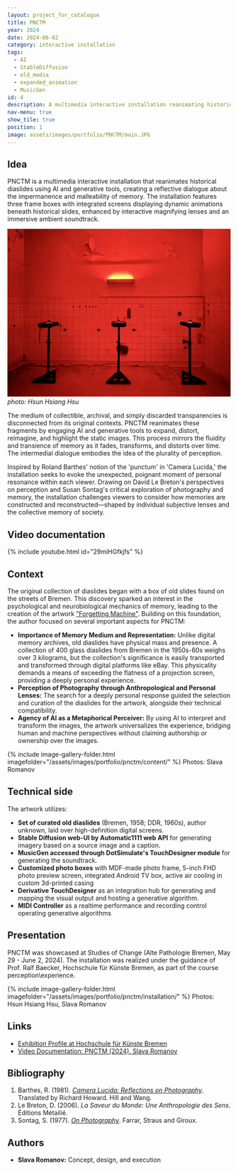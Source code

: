 ```yaml
---
layout: project_for_catalogue
title: PNCTM
year: 2024
date: 2024-06-02
category: interactive installation
tags:
  - AI
  - StableDiffusion
  - old_media
  - expanded_animation
  - MusicGen
id: 4
description: A multimedia interactive installation reanimating historical diaslides with AI, exploring the impermanence and malleability of memory
nav-menu: true
show_tile: true
position: 1
image: assets/images/portfolio/PNCTM/main.JPG
---
```

## Idea
PNCTM is a multimedia interactive installation that reanimates historical diaslides using AI and generative tools, creating a reflective dialogue about the impermanence and malleability of memory. The installation features three frame boxes with integrated screens displaying dynamic animations beneath historical slides, enhanced by interactive magnifying lenses and an immersive ambient soundtrack.

![A Photo Box](\assets\images\portfolio\pnctm\1HsunHsiangHsu.jpg)
*photo: Hsun Hsiang Hsu*

The medium of collectible, archival, and simply discarded transparencies is disconnected from its original contexts. PNCTM reanimates these fragments by engaging AI and generative tools to expand, distort, reimagine, and highlight the static images. This process mirrors the fluidity and transience of memory as it fades, transforms, and distorts over time. The intermedial dialogue embodies the idea of the plurality of perception.

Inspired by Roland Barthes' notion of the 'punctum' in 'Camera Lucida,' the installation seeks to evoke the unexpected, poignant moment of personal resonance within each viewer. Drawing on David Le Breton's perspectives on perception and Susan Sontag's critical exploration of photography and memory, the installation challenges viewers to consider how memories are constructed and reconstructed—shaped by individual subjective lenses and the collective memory of society.

## Video documentation
{% include youtube.html id="29miHGfkjfs" %}

## Context
The original collection of diaslides began with a box of old slides found on the streets of Bremen. This discovery sparked an interest in the psychological and neurobiological mechanics of memory, leading to the creation of the artwork ["Forgetting Machine"](https://www.slavaromanov.art/interactive%20installation/2023/09/05/TheForgettingMachine.html). Building on this foundation, the author focused on several important aspects for PNCTM:

- **Importance of Memory Medium and Representation:** Unlike digital memory archives, old diaslides have physical mass and presence. A collection of 400 glass diaslides from Bremen in the 1950s-60s weighs over 3 kilograms, but the collection's significance is easily transported and transformed through digital platforms like eBay. This physicality demands a means of exceeding the flatness of a projection screen, providing a deeply personal experience.
- **Perception of Photography through Anthropological and Personal Lenses:** The search for a deeply personal response guided the selection and curation of the diaslides for the artwork, alongside their technical compatibility.
- **Agency of AI as a Metaphorical Perceiver:** By using AI to interpret and transform the images, the artwork universalizes the experience, bridging human and machine perspectives without claiming authorship or ownership over the images.

{% include image-gallery-folder.html imagefolder="/assets/images/portfolio/pnctm/content/" %}
Photos: Slava Romanov

## Technical side

The artwork utilizes: 
- **Set of curated old diaslides** (Bremen, 1958; DDR, 1960s), author unknown, laid over high-definition digital screens.
- **Stable Diffusion web-UI by Automatic1111 web API** for generating imagery based on a source image and a caption.
- **MusicGen accessed through DotSimulate's TouchDesigner module** for generating the soundtrack.
- **Customized photo boxes** with MDF-made photo frame, 5-inch FHD photo preview screen, integrated Android TV box, active air cooling in custom 3d-printed casing
- **Derivative TouchDesigner** as an integration hub for generating and mapping the visual output and hosting a generative algorithm.
- **MIDI Controller** as a realtime performance and recording control operating generative algorithms


## Presentation
PNCTM was showcased at Studies of Change (Alte Pathologie Bremen, May 29 - June 2, 2024). 
The installation was realized under the guidance of Prof. Ralf Baecker, Hochschule für Künste Bremen, as part of the course perception\experience.


{% include image-gallery-folder.html imagefolder="/assets/images/portfolio/pnctm/installation/" %}
Photos: Hsun Hsiang Hsu, Slava Romanov

## Links
- [Exhibition Profile at Hochschule für Künste Bremen](https://studiesofchange.hfk-bremen.de/)
- [Video Documentation: PNCTM (2024). Slava Romanov](https://youtube.com/PNCTM2024)



## Bibliography
1. Barthes, R. (1981). [*Camera Lucida: Reflections on Photography*](https://monoskop.org/images/c/c5/Barthes_Roland_Camera_Lucida_Reflections_on_Photography.pdf). Translated by Richard Howard. Hill and Wang.
2. Le Breton, D. (2006). *La Saveur du Monde: Une Anthropologie des Sens*. Éditions Métailié.
3. Sontag, S. (1977). [*On Photography*](https://www.lab404.com/3741/readings/sontag.pdf). Farrar, Straus and Giroux.


## Authors
- **Slava Romanov:** Concept, design, and execution